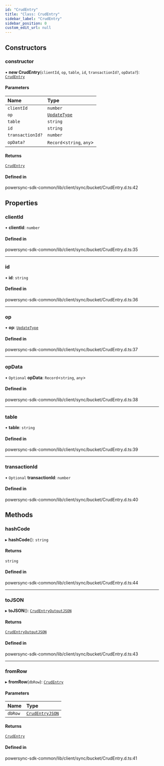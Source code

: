```yaml
---
id: "CrudEntry"
title: "Class: CrudEntry"
sidebar_label: "CrudEntry"
sidebar_position: 0
custom_edit_url: null
---
```


## Constructors

### constructor

• **new CrudEntry**(`clientId`, `op`, `table`, `id`, `transactionId?`, `opData?`): [`CrudEntry`](CrudEntry.md)

#### Parameters

| Name | Type |
| :------ | :------ |
| `clientId` | `number` |
| `op` | [`UpdateType`](../enums/UpdateType.md) |
| `table` | `string` |
| `id` | `string` |
| `transactionId?` | `number` |
| `opData?` | `Record`<`string`, `any`\> |

#### Returns

[`CrudEntry`](CrudEntry.md)

#### Defined in

powersync-sdk-common/lib/client/sync/bucket/CrudEntry.d.ts:42

## Properties

### clientId

• **clientId**: `number`

#### Defined in

powersync-sdk-common/lib/client/sync/bucket/CrudEntry.d.ts:35

___

### id

• **id**: `string`

#### Defined in

powersync-sdk-common/lib/client/sync/bucket/CrudEntry.d.ts:36

___

### op

• **op**: [`UpdateType`](../enums/UpdateType.md)

#### Defined in

powersync-sdk-common/lib/client/sync/bucket/CrudEntry.d.ts:37

___

### opData

• `Optional` **opData**: `Record`<`string`, `any`\>

#### Defined in

powersync-sdk-common/lib/client/sync/bucket/CrudEntry.d.ts:38

___

### table

• **table**: `string`

#### Defined in

powersync-sdk-common/lib/client/sync/bucket/CrudEntry.d.ts:39

___

### transactionId

• `Optional` **transactionId**: `number`

#### Defined in

powersync-sdk-common/lib/client/sync/bucket/CrudEntry.d.ts:40

## Methods

### hashCode

▸ **hashCode**(): `string`

#### Returns

`string`

#### Defined in

powersync-sdk-common/lib/client/sync/bucket/CrudEntry.d.ts:44

___

### toJSON

▸ **toJSON**(): [`CrudEntryOutputJSON`](../modules.md#crudentryoutputjson)

#### Returns

[`CrudEntryOutputJSON`](../modules.md#crudentryoutputjson)

#### Defined in

powersync-sdk-common/lib/client/sync/bucket/CrudEntry.d.ts:43

___

### fromRow

▸ **fromRow**(`dbRow`): [`CrudEntry`](CrudEntry.md)

#### Parameters

| Name | Type |
| :------ | :------ |
| `dbRow` | [`CrudEntryJSON`](../modules.md#crudentryjson) |

#### Returns

[`CrudEntry`](CrudEntry.md)

#### Defined in

powersync-sdk-common/lib/client/sync/bucket/CrudEntry.d.ts:41
